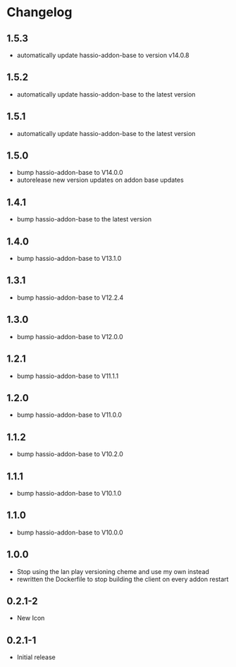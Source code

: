 # Changelog
## 1.5.3
 - automatically update hassio-addon-base to version v14.0.8


## 1.5.2
- automatically update hassio-addon-base to the latest version

## 1.5.1
- automatically update hassio-addon-base to the latest version

## 1.5.0
- bump hassio-addon-base to V14.0.0
- autorelease new version updates on addon base updates

## 1.4.1
- bump hassio-addon-base to the latest version

## 1.4.0
- bump hassio-addon-base to V13.1.0

## 1.3.1
- bump hassio-addon-base to V12.2.4

## 1.3.0
- bump hassio-addon-base to V12.0.0

## 1.2.1
- bump hassio-addon-base to V11.1.1

## 1.2.0
- bump hassio-addon-base to V11.0.0

## 1.1.2
- bump hassio-addon-base to V10.2.0

## 1.1.1
- bump hassio-addon-base to V10.1.0

## 1.1.0
- bump hassio-addon-base to V10.0.0

## 1.0.0
- Stop using the lan play versioning cheme and use my own instead
- rewritten the Dockerfile to stop building the client on every addon restart

## 0.2.1-2
- New Icon

## 0.2.1-1
- Initial release